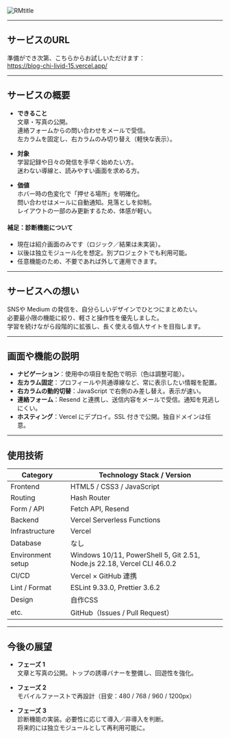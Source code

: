 
![RMtitle](https://github.com/user-attachments/assets/b4f4255c-c6e7-4b14-8763-299357197f23)

---

## サービスのURL

準備ができ次第、こちらからお試しいただけます：  
https://blog-chi-livid-15.vercel.app/

---

## サービスの概要

- **できること**  
  文章・写真の公開。  
  連絡フォームからの問い合わせをメールで受信。  
  左カラムを固定し、右カラムのみ切り替え（軽快な表示）。

- **対象**  
  学習記録や日々の発信を手早く始めたい方。  
  迷わない導線と、読みやすい画面を求める方。

- **価値**  
  ホバー時の色変化で「押せる場所」を明確化。  
  問い合わせはメールに自動通知。見落としを抑制。  
  レイアウトの一部のみ更新するため、体感が軽い。

#### 補足：診断機能について
- 現在は紹介画面のみです（ロジック／結果は未実装）。  
- 以後は独立モジュール化を想定。別プロジェクトでも利用可能。  
- 任意機能のため、不要であれば外して運用できます。

---

## サービスへの想い

SNSや Medium の発信を、自分らしいデザインでひとつにまとめたい。  
必要最小限の機能に絞り、軽さと操作性を優先しました。  
学習を続けながら段階的に拡張し、長く使える個人サイトを目指します。

---

## 画面や機能の説明

- **ナビゲーション**：使用中の項目を配色で明示（色は調整可能）。  
- **左カラム固定**：プロフィールや共通導線など、常に表示したい情報を配置。  
- **右カラムの動的切替**：JavaScript で右側のみ差し替え。表示が速い。  
- **連絡フォーム**：Resend と連携し、送信内容をメールで受信。通知を見逃しにくい。  
- **ホスティング**：Vercel にデプロイ。SSL 付きで公開。独自ドメインは任意。

---

## 使用技術

| Category | Technology Stack / Version |
|---|---|
| Frontend | HTML5 / CSS3 / JavaScript |
| Routing | Hash Router |
| Form / API | Fetch API, Resend |
| Backend | Vercel Serverless Functions |
| Infrastructure | Vercel|
| Database | なし |
| Environment setup | Windows 10/11, PowerShell 5, Git 2.51, Node.js 22.18, Vercel CLI 46.0.2 |
| CI/CD | Vercel × GitHub 連携 |
| Lint / Format | ESLint 9.33.0, Prettier 3.6.2 |
| Design | 自作CSS |
| etc. | GitHub（Issues / Pull Request） |

---

## 今後の展望

- **フェーズ 1**  
  文章と写真の公開。トップの誘導バナーを整備し、回遊性を強化。

- **フェーズ 2**
  モバイルファーストで再設計（目安：480 / 768 / 960 / 1200px）
  
- **フェーズ 3**   
  診断機能の実装。必要性に応じて導入／非導入を判断。  
  将来的には独立モジュールとして再利用可能に。
